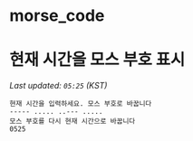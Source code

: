 # morse_code
# 현재 시간을 모스 부호 표시
<!-- MORSE_TIME_START -->
_Last updated: `05:25` (KST)_

```
현재 시간을 입력하세요. 모스 부호로 바꿉니다
----- ..... ..--- .....
모스 부호를 다시 현재 시간으로 바꿉니다
0525
```
<!-- MORSE_TIME_END -->
